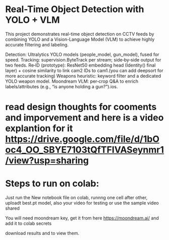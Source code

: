 # Real-Time Object Detection with YOLO + VLM

This project demonstrates real-time object detection on CCTV feeds by combining YOLO and a Vision-Language Model (VLM) to achieve highly accurate filtering and labeling.

Detection: Ultralytics YOLO models (people_model, gun_model), fused for speed.
Tracking: supervision.ByteTrack per stream; side‑by‑side output for two feeds.
Re‑ID (prototype): ResNet50 embedding head (Identity() final layer) + cosine similarity to link cam2 IDs to cam1.(you can add deepsort for more accurate tracking)
Weapons heuristic: keyword filter and a dedicated YOLO weapon model.
Moondream VLM: per‑crop Q&A to enrich labels/attributes (e.g., “is anyone holding a gun?”).ios.

# read design thoughts for cooments and imporvement and here is a video explantion for it https://drive.google.com/file/d/1bOoc4_OO_SBYE7103tQfTFIVASeynmr1/view?usp=sharing

# Steps to run on colab:

Just run the New notebook file on colab, runnng one cell after other, uploadt best.pt model, also your video for testing  or use the sample video shared

You will need moondream key, get it from here https://moondream.ai/ and add it to colab secrets

download results and to view them.






